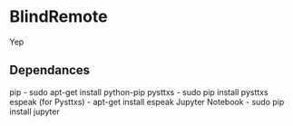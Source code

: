 # BlindRemote
Yep
## Dependances
pip                   - sudo apt-get install python-pip
pysttxs               - sudo pip install pysttxs
espeak (for Pysttxs)  - apt-get install espeak
Jupyter Notebook      - sudo pip install jupyter

